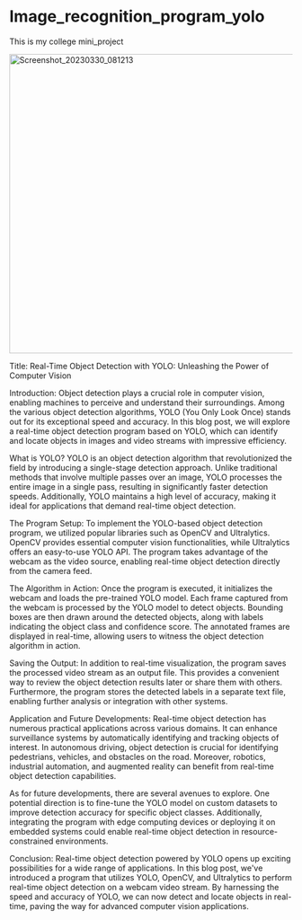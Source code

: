 # Image_recognition_program_yolo
This is my college mini_project

<img width="533" alt="Screenshot_20230330_081213" src="https://github.com/Solankys123/Image_recognition_program_yolo/assets/92093959/c6079505-9e2e-489f-b5f2-cbcfd0c77a63">



Title: Real-Time Object Detection with YOLO: Unleashing the Power of Computer Vision

Introduction:
Object detection plays a crucial role in computer vision, enabling machines to perceive and understand their surroundings. Among the various object detection algorithms, YOLO (You Only Look Once) stands out for its exceptional speed and accuracy. In this blog post, we will explore a real-time object detection program based on YOLO, which can identify and locate objects in images and video streams with impressive efficiency.

What is YOLO?
YOLO is an object detection algorithm that revolutionized the field by introducing a single-stage detection approach. Unlike traditional methods that involve multiple passes over an image, YOLO processes the entire image in a single pass, resulting in significantly faster detection speeds. Additionally, YOLO maintains a high level of accuracy, making it ideal for applications that demand real-time object detection.

The Program Setup:
To implement the YOLO-based object detection program, we utilized popular libraries such as OpenCV and Ultralytics. OpenCV provides essential computer vision functionalities, while Ultralytics offers an easy-to-use YOLO API. The program takes advantage of the webcam as the video source, enabling real-time object detection directly from the camera feed.

The Algorithm in Action:
Once the program is executed, it initializes the webcam and loads the pre-trained YOLO model. Each frame captured from the webcam is processed by the YOLO model to detect objects. Bounding boxes are then drawn around the detected objects, along with labels indicating the object class and confidence score. The annotated frames are displayed in real-time, allowing users to witness the object detection algorithm in action.

Saving the Output:
In addition to real-time visualization, the program saves the processed video stream as an output file. This provides a convenient way to review the object detection results later or share them with others. Furthermore, the program stores the detected labels in a separate text file, enabling further analysis or integration with other systems.

Application and Future Developments:
Real-time object detection has numerous practical applications across various domains. It can enhance surveillance systems by automatically identifying and tracking objects of interest. In autonomous driving, object detection is crucial for identifying pedestrians, vehicles, and obstacles on the road. Moreover, robotics, industrial automation, and augmented reality can benefit from real-time object detection capabilities.

As for future developments, there are several avenues to explore. One potential direction is to fine-tune the YOLO model on custom datasets to improve detection accuracy for specific object classes. Additionally, integrating the program with edge computing devices or deploying it on embedded systems could enable real-time object detection in resource-constrained environments.

Conclusion:
Real-time object detection powered by YOLO opens up exciting possibilities for a wide range of applications. In this blog post, we've introduced a program that utilizes YOLO, OpenCV, and Ultralytics to perform real-time object detection on a webcam video stream. By harnessing the speed and accuracy of YOLO, we can now detect and locate objects in real-time, paving the way for advanced computer vision applications.
